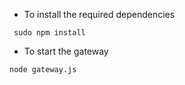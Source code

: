 - To install the required dependencies
```shell
 sudo npm install
```
- To start the gateway
```shell
node gateway.js
```